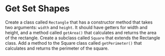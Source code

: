 # Get Set Shapes

Create a class called `Rectangle` that has a constructor method that takes two arguments: `width` and `height`. It should have getters for width and height, and a method called `getArea()` that calculates and returns the area of the rectangle. Create a subclass called `Square` that extends the Rectangle class. Add a method to the Square class called `getPerimeter()` that calculates and returns the perimeter of the square.
